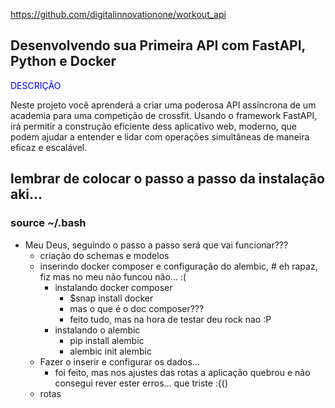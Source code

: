<https://github.com/digitalinnovationone/workout_api>

## Desenvolvendo sua Primeira API com FastAPI, Python e Docker


<p style='color:blue'>DESCRIÇÃO</p>
<p>Neste projeto você aprenderá a criar uma poderosa API assíncrona de um academia para uma competição de crossfit. Usando o framework FastAPI, irá permitir a construção eficiente dess aplicativo web, moderno, que podem ajudar a entender e lidar com operações simultâneas de maneira eficaz e escalável.</p>
</div>

## lembrar de colocar o passo a passo da instalação aki...

### source ~/.bash

* Meu Deus, seguindo o passo a passo será que vai funcionar???
    * criação do schemas e modelos 
    * inserindo docker composer e configuração do alembic, # eh rapaz, fiz mas no meu não funcou não... :(
        * instalando docker composer
            * $snap install docker 
            * mas o que é o doc composer???
            * feito tudo, mas na hora de testar deu rock nao :P
        * instalando o alembic
            * pip install alembic
            * alembic init alembic
    * Fazer o inserir e configurar os dados...
        * foi feito, mas nos ajustes das rotas a aplicação quebrou e não consegui rever ester erros... que triste :{()
    * rotas
